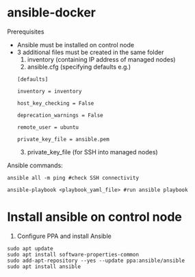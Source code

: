 # ansible-docker
Prerequisites
- Ansible must be installed on control node
- 3 additional files must be created in the same folder
    1. inventory (containing IP address of managed nodes)
    2. ansible.cfg (specifying defaults e.g.)
    ```
    [defaults]

    inventory = inventory

    host_key_checking = False

    deprecation_warnings = False

    remote_user = ubuntu

    private_key_file = ansible.pem
    ```
    3. private_key_file (for SSH into managed nodes)

Ansible commands:
```
ansible all -m ping #check SSH connectivity

ansible-playbook <playbook_yaml_file> #run ansible playbook
```

# Install ansible on control node

1. Configure PPA and install Ansible
```
sudo apt update
sudo apt install software-properties-common
sudo add-apt-repository --yes --update ppa:ansible/ansible
sudo apt install ansible
```

